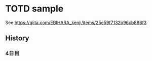# TOTD sample

See https://qiita.com/EBIHARA_kenji/items/25e59f7132b96cb886f3

## History

### 4日目

